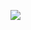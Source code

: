 ![](https://www.nta.go.jp/tmp/2ed65ed4-3f51-4178-b765-63f622ae3bf3/images/d588f4603bc319a8609b739d6688358979ed20149e909c4b920361d05aa02580.jpg)